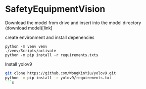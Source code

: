 # SafetyEquipmentVision


Download the model from drive and insert into the model directory
(download model)[link]

create environment and install depenencies
```
python -m venv venv
./venv/Scripts/activate
python -m pip install -r requirements.txts
```

Install yolov9
```bash
git clone https://github.com/WongKinYiu/yolov9.git
python -m pip install -r yolov9/requirements.txt
```s